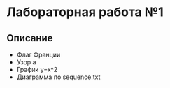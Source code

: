 # Лабораторная работа №1


## Описание
- Флаг Франции
- Узор a
- График y=x^2
- Диаграмма по sequence.txt

